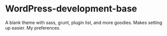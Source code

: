 # WordPress-development-base
A blank theme with sass, grunt, plugin list, and more goodies. Makes setting up easier. My preferences.
